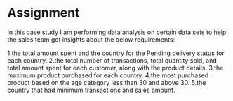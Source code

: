 # Assignment
In this case study I am performing data analysis on certain data sets to help the sales team get insights about the below requirements:

1.the total amount spent and the country for the Pending delivery status for each country.
2.the total number of transactions, total quantity sold, and total amount spent for each customer, along with the product details.
3.the maximum product purchased for each country.
4.the most purchased product based on the age category less than 30 and above 30.
5.the country that had minimum transactions and sales amount.


